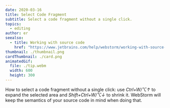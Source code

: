 ```yaml
---
date: 2020-03-16
title: Select Code Fragment
subtitle: Select a code fragment without a single click.
topics:
  - editing
author: er
seealso:
  - title: Working with source code
    href: "https://www.jetbrains.com/help/webstorm/working-with-source-code.html#"
thumbnail: ./thumbnail.png
cardThumbnail: ./card.png
animatedGif:
  file: ./tip.webm
  width: 600
  height: 300
---
```


How to select a code fragment without a single click: use _Ctrl+W/⌥↑_ to expand
the selected area and _Shift+Ctrl+W/⌥↓_ to shrink it. WebStorm will keep the semantics
of your source code in mind when doing that.
